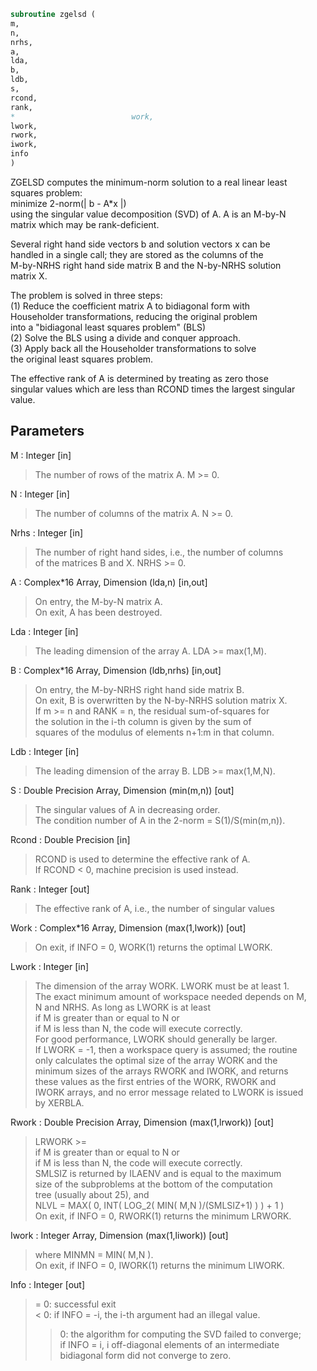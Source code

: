 ```fortran  
subroutine zgelsd (  
m,  
n,  
nrhs,  
a,  
lda,  
b,  
ldb,  
s,  
rcond,  
rank,  
*                          work,  
lwork,  
rwork,  
iwork,  
info  
)  
```  
  
ZGELSD computes the minimum-norm solution to a real linear least  
squares problem:  
minimize 2-norm(| b - A*x |)  
using the singular value decomposition (SVD) of A. A is an M-by-N  
matrix which may be rank-deficient.  
  
Several right hand side vectors b and solution vectors x can be  
handled in a single call; they are stored as the columns of the  
M-by-NRHS right hand side matrix B and the N-by-NRHS solution  
matrix X.  
  
The problem is solved in three steps:  
(1) Reduce the coefficient matrix A to bidiagonal form with  
Householder transformations, reducing the original problem  
into a "bidiagonal least squares problem" (BLS)  
(2) Solve the BLS using a divide and conquer approach.  
(3) Apply back all the Householder transformations to solve  
the original least squares problem.  
  
The effective rank of A is determined by treating as zero those  
singular values which are less than RCOND times the largest singular  
value.  
  
  
## Parameters  
M : Integer [in]  
> The number of rows of the matrix A. M >= 0.  
  
N : Integer [in]  
> The number of columns of the matrix A. N >= 0.  
  
Nrhs : Integer [in]  
> The number of right hand sides, i.e., the number of columns  
> of the matrices B and X. NRHS >= 0.  
  
A : Complex*16 Array, Dimension (lda,n) [in,out]  
> On entry, the M-by-N matrix A.  
> On exit, A has been destroyed.  
  
Lda : Integer [in]  
> The leading dimension of the array A. LDA >= max(1,M).  
  
B : Complex*16 Array, Dimension (ldb,nrhs) [in,out]  
> On entry, the M-by-NRHS right hand side matrix B.  
> On exit, B is overwritten by the N-by-NRHS solution matrix X.  
> If m >= n and RANK = n, the residual sum-of-squares for  
> the solution in the i-th column is given by the sum of  
> squares of the modulus of elements n+1:m in that column.  
  
Ldb : Integer [in]  
> The leading dimension of the array B.  LDB >= max(1,M,N).  
  
S : Double Precision Array, Dimension (min(m,n)) [out]  
> The singular values of A in decreasing order.  
> The condition number of A in the 2-norm = S(1)/S(min(m,n)).  
  
Rcond : Double Precision [in]  
> RCOND is used to determine the effective rank of A.  
> If RCOND < 0, machine precision is used instead.  
  
Rank : Integer [out]  
> The effective rank of A, i.e., the number of singular values  
  
Work : Complex*16 Array, Dimension (max(1,lwork)) [out]  
> On exit, if INFO = 0, WORK(1) returns the optimal LWORK.  
  
Lwork : Integer [in]  
> The dimension of the array WORK. LWORK must be at least 1.  
> The exact minimum amount of workspace needed depends on M,  
> N and NRHS. As long as LWORK is at least  
> if M is greater than or equal to N or  
> if M is less than N, the code will execute correctly.  
> For good performance, LWORK should generally be larger.  
> If LWORK = -1, then a workspace query is assumed; the routine  
> only calculates the optimal size of the array WORK and the  
> minimum sizes of the arrays RWORK and IWORK, and returns  
> these values as the first entries of the WORK, RWORK and  
> IWORK arrays, and no error message related to LWORK is issued  
> by XERBLA.  
  
Rwork : Double Precision Array, Dimension (max(1,lrwork)) [out]  
> LRWORK >=  
> if M is greater than or equal to N or  
> if M is less than N, the code will execute correctly.  
> SMLSIZ is returned by ILAENV and is equal to the maximum  
> size of the subproblems at the bottom of the computation  
> tree (usually about 25), and  
> NLVL = MAX( 0, INT( LOG_2( MIN( M,N )/(SMLSIZ+1) ) ) + 1 )  
> On exit, if INFO = 0, RWORK(1) returns the minimum LRWORK.  
  
Iwork : Integer Array, Dimension (max(1,liwork)) [out]  
> where MINMN = MIN( M,N ).  
> On exit, if INFO = 0, IWORK(1) returns the minimum LIWORK.  
  
Info : Integer [out]  
> = 0: successful exit  
> < 0: if INFO = -i, the i-th argument had an illegal value.  
> > 0:  the algorithm for computing the SVD failed to converge;  
> if INFO = i, i off-diagonal elements of an intermediate  
> bidiagonal form did not converge to zero.  
  
